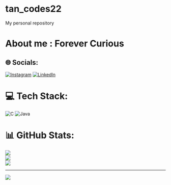 # tan_codes22
My personal repository
# About me : Forever Curious


## 🌐 Socials:
[![Instagram](https://img.shields.io/badge/Instagram-%23E4405F.svg?logo=Instagram&logoColor=white)](https://instagram.com/tanisha_gotadke) [![LinkedIn](https://img.shields.io/badge/LinkedIn-%230077B5.svg?logo=linkedin&logoColor=white)](https://linkedin.com/in/tanishagotadke) 

# 💻 Tech Stack:
![C](https://img.shields.io/badge/c-%2300599C.svg?style=for-the-badge&logo=c&logoColor=white) ![Java](https://img.shields.io/badge/java-%23ED8B00.svg?style=for-the-badge&logo=java&logoColor=white)
# 📊 GitHub Stats:
![](https://github-readme-stats.vercel.app/api?username=tan-codes22&theme=merko&hide_border=false&include_all_commits=true&count_private=true)<br/>
![](https://github-readme-streak-stats.herokuapp.com/?user=tan-codes22&theme=merko&hide_border=false)<br/>
![](https://github-readme-stats.vercel.app/api/top-langs/?username=tan-codes22&theme=merko&hide_border=false&include_all_commits=true&count_private=true&layout=compact)

---
[![](https://visitcount.itsvg.in/api?id=tan-codes22&icon=0&color=0)](https://visitcount.itsvg.in)

<!-- Proudly created with GPRM ( https://gprm.itsvg.in ) -->
